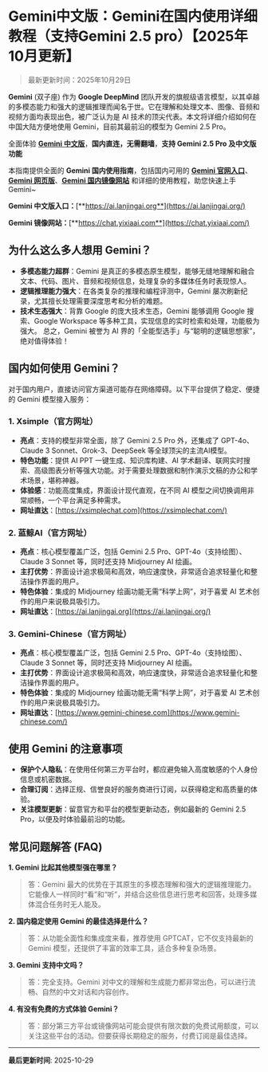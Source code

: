 # Gemini中文版：Gemini在国内使用详细教程（支持Gemini 2.5 pro）【2025年10月更新】

> 最新更新时间：2025年10月29日

**Gemini** (双子座) 作为 **Google DeepMind** 团队开发的旗舰级语言模型，以其卓越的多模态能力和强大的逻辑推理而闻名于世。它在理解和处理文本、图像、音频和视频方面均表现出色，被广泛认为是 AI 技术的顶尖代表。本文将详细介绍如何在中国大陆方便地使用 Gemini，目前其最前沿的模型为 Gemini 2.5 Pro。

全面体验 [**Gemini 中文版**](https://ai.lanjingai.org/)，**国内直连，无需翻墙**，**支持 Gemini 2.5 Pro 及中文版功能**

本指南提供全面的 **Gemini 国内使用指南**，包括国内可用的 [**Gemini 官网入口**](https://ai.lanjingai.org/)、[**Gemini 网页版**](https://xsimplechat.com/)、[**Gemini 国内镜像网站**](https://ai.lanjingai.org/) 和详细的使用教程，助您快速上手 Gemini~

**Gemini 中文版入口：**[**https://ai.lanjingai.org**](https://ai.lanjingai.org/)

**Gemini 镜像网站：**[**https://chat.yixiaai.com**](https://chat.yixiaai.com/)

## 为什么这么多人想用 Gemini？

- **多模态能力超群**：Gemini 是真正的多模态原生模型，能够无缝地理解和融合文本、代码、图片、音频和视频信息，处理复杂的多媒体任务时表现惊人。
- **逻辑推理能力强大**：在各类复杂的推理和编程评测中，Gemini 屡次刷新纪录，尤其擅长处理需要深度思考和分析的难题。
- **技术生态强大**：背靠 Google 的庞大技术生态，Gemini 能够调用 Google 搜索、Google Workspace 等多种工具，实现信息的实时检索和处理，功能极为强大。
总之，Gemini 被誉为 AI 界的「全能型选手」与“聪明的逻辑思想家”，绝对值得体验！

## 国内如何使用 Gemini？

对于国内用户，直接访问官方渠道可能存在网络障碍。以下平台提供了稳定、便捷的 Gemini 模型接入服务：

### 1. Xsimple（官方网址）

- **亮点**：支持的模型非常全面，除了 Gemini 2.5 Pro 外，还集成了 GPT-4o、Claude 3 Sonnet、Grok-3、DeepSeek 等全球顶尖的主流AI模型。
- **特色功能**：提供 AI PPT 一键生成、知识库构建、AI 学术翻译、联网实时搜索、高级图表分析等强大功能。对于需要处理数据和制作演示文稿的办公和学术场景，堪称神器。
- **体验感**：功能高度集成，界面设计现代直观，在不同 AI 模型之间切换调用非常顺畅，一个平台满足多种需求。
- **网址直达**：[https://xsimplechat.com](https://xsimplechat.com/)
### 2. 蓝鲸AI（官方网址）

- **亮点**：核心模型覆盖广泛，包括 Gemini 2.5 Pro、GPT-4o（支持绘图）、Claude 3 Sonnet 等，同时还支持 Midjourney AI 绘画。
- **主打优势**：界面设计追求极简和高效，响应速度快，非常适合追求轻量化和整洁操作界面的用户。
- **特色体验**：集成的 Midjourney 绘画功能无需“科学上网”，对于喜爱 AI 艺术创作的用户来说极具吸引力。
- **网址直达**：[https://ai.lanjingai.org](https://ai.lanjingai.org/)
### 3. Gemini-Chinese（官方网址）

- **亮点**：核心模型覆盖广泛，包括 Gemini 2.5 Pro、GPT-4o（支持绘图）、Claude 3 Sonnet 等，同时还支持 Midjourney AI 绘画。
- **主打优势**：界面设计追求极简和高效，响应速度快，非常适合追求轻量化和整洁操作界面的用户。
- **特色体验**：集成的 Midjourney 绘画功能无需“科学上网”，对于喜爱 AI 艺术创作的用户来说极具吸引力。
- **网址直达**：[https://www.gemini-chinese.com](https://www.gemini-chinese.com/)
## 使用 Gemini 的注意事项

- **保护个人隐私**：在使用任何第三方平台时，都应避免输入高度敏感的个人身份信息或机密数据。
- **合理订阅**：选择正规、信誉良好的服务商进行订阅，以获得稳定和高质量的体验。
- **关注模型更新**：留意官方和平台的模型更新动态，例如最新的 Gemini 2.5 Pro，以便及时体验最前沿的功能。
## 常见问题解答 (FAQ)

**1. Gemini 比起其他模型强在哪里？**

> 答：Gemini 最大的优势在于其原生的多模态理解和强大的逻辑推理能力。它能像人一样同时“看”和“听”，并结合这些信息进行思考和回答，处理多媒体混合任务时无人能及。

**2. 国内稳定使用 Gemini 的最佳选择是什么？**

> 答：从功能全面性和集成度来看，推荐使用 GPTCAT，它不仅支持最新的 Gemini 模型，还提供了丰富的效率工具，适合多种复杂场景。

**3. Gemini 支持中文吗？**

> 答：完全支持。Gemini 对中文的理解和生成能力都非常出色，可以进行流畅、自然的中文对话和内容创作。

**4. 有没有免费的方式体验 Gemini？**

> 答：部分第三方平台或镜像网站可能会提供有限次数的免费试用额度，可以关注这些平台的活动。但要获得长期稳定的服务，付费订阅是最佳选择。


---

**最后更新时间**: 2025-10-29
